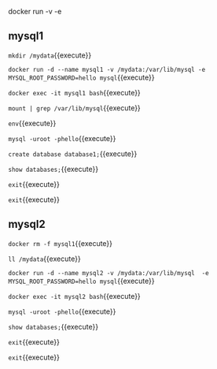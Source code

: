 docker run -v -e

## mysql1

`mkdir /mydata`{{execute}}

`docker run -d --name mysql1 -v /mydata:/var/lib/mysql -e MYSQL_ROOT_PASSWORD=hello mysql`{{execute}}

`docker exec -it mysql1 bash`{{execute}}

`mount | grep /var/lib/mysql`{{execute}}

`env`{{execute}}

`mysql -uroot -phello`{{execute}}

`create database database1;`{{execute}}

`show databases;`{{execute}}

`exit`{{execute}}

`exit`{{execute}}


## mysql2

`docker rm -f mysql1`{{execute}}

`ll /mydata`{{execute}}

`docker run -d --name mysql2 -v /mydata:/var/lib/mysql  -e MYSQL_ROOT_PASSWORD=hello mysql`{{execute}}

`docker exec -it mysql2 bash`{{execute}}

`mysql -uroot -phello`{{execute}}

`show databases;`{{execute}}

`exit`{{execute}}

`exit`{{execute}}
